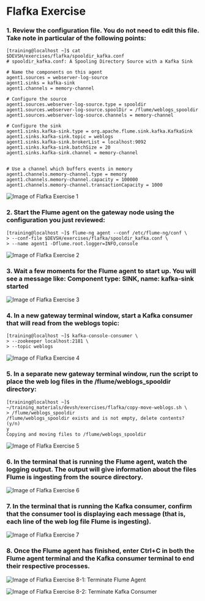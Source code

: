 # Flafka Exercise

### 1. Review the configuration file. You do not need to edit this file. Take note in particular of the following points:
```
[training@localhost ~]$ cat $DEVSH/exercises/flafka/spooldir_kafka.conf
# spooldir_kafka.conf: A Spooling Directory Source with a Kafka Sink

# Name the components on this agent
agent1.sources = webserver-log-source
agent1.sinks = kafka-sink
agent1.channels = memory-channel

# Configure the source
agent1.sources.webserver-log-source.type = spooldir
agent1.sources.webserver-log-source.spoolDir = /flume/weblogs_spooldir
agent1.sources.webserver-log-source.channels = memory-channel

# Configure the sink
agent1.sinks.kafka-sink.type = org.apache.flume.sink.kafka.KafkaSink
agent1.sinks.kafka-sink.topic = weblogs
agent1.sinks.kafka-sink.brokerList = localhost:9092
agent1.sinks.kafka-sink.batchSize = 20
agent1.sinks.kafka-sink.channel = memory-channel


# Use a channel which buffers events in memory
agent1.channels.memory-channel.type = memory
agent1.channels.memory-channel.capacity = 100000
agent1.channels.memory-channel.transactionCapacity = 1000
```
![Image of Flafka Exercise 1](flafka-exercise-1-1.png)

### 2. Start the Flume agent on the gateway node using the configuration you just reviewed:
```
[training@localhost ~]$ flume-ng agent --conf /etc/flume-ng/conf \
> --conf-file $DEVSH/exercises/flafka/spooldir_kafka.conf \
> --name agent1 -Dflume.root.logger=INFO,console
```
![Image of Flafka Exercise 2](flafka-exercise-2-1.png)

### 3. Wait a few moments for the Flume agent to start up. You will see a message like: Component type: SINK, name: kafka-sink started
![Image of Flafka Exercise 3](flafka-exercise-3-1.png)

### 4. In a new gateway terminal window, start a Kafka consumer that will read from the weblogs topic:
```
[training@localhost ~]$ kafka-console-consumer \
> --zookeeper localhost:2181 \
> --topic weblogs
```
![Image of Flafka Exercise 4](flafka-exercise-4-1.png)

### 5. In a separate new gateway terminal window, run the script to place the web log files in the /flume/weblogs_spooldir directory:
```
[training@localhost ~]$ ~/training_materials/devsh/exercises/flafka/copy-move-weblogs.sh \
> /flume/weblogs_spooldir
/flume/weblogs_spooldir exists and is not empty, delete contents? (y/n)
y
Copying and moving files to /flume/weblogs_spooldir
```
![Image of Flafka Exercise 5](flafka-exercise-5-1.png)

### 6. In the terminal that is running the Flume agent, watch the logging output. The output will give information about the files Flume is ingesting from the source directory.
![Image of Flafka Exercise 6](flafka-exercise-6-1.png)

### 7. In the terminal that is running the Kafka consumer, confirm that the consumer tool is displaying each message (that is, each line of the web log file Flume is ingesting).
![Image of Flafka Exercise 7](flafka-exercise-7-1.png)

### 8. Once the Flume agent has finished, enter Ctrl+C in both the Flume agent terminal and the Kafka consumer terminal to end their respective processes.
![Image of Flafka Exercise 8-1: Terminate Flume Agent](flafka-exercise-8-1.png)

![Image of Flafka Exercise 8-2: Terminate Kafka Consumer](flafka-exercise-8-2.png)
